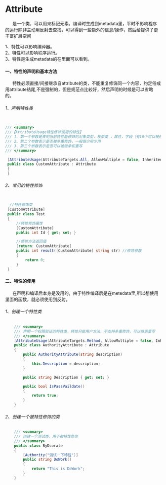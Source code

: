 # Attribute 
&nbsp;&nbsp;&nbsp;&nbsp;&nbsp;&nbsp;是一个类，可以用来标记元素，编译时生成到metadata里，平时不影响程序的运行除非主动用反射去查找，可以得到一些额外的信息/操作，然后给提供了更丰富扩展空间

1、特性可以影响编译器。</br>
2、特性可以影响程序运行。</br>
3、特性是生成metadata的在里面可以看到。</br>


####  一、特性的声明和基本方法
&nbsp;&nbsp;&nbsp;&nbsp;&nbsp;&nbsp;特性必须直接/间接继承自attribute的类，不能重复修饰同一个内容，约定俗成用attribute结尾,不是强制的，但是规范点比较好，然后声明的时候是可以省略的。

###### 1、声明特性类
``` .cs

/// <summary>
///【AttributeUsage特性修饰使用的特性】
/// 1、第一个参数是表明当前特性能修饰的对象类型，枚举类 ，属性，字段（有16个可以被修饰的枚举对象）
/// 2、第二个参数表示是否被多重修饰，一般很少用少用
/// 3、第三个参数表示是否可以被继承和重写
/// </summary>

 [AttributeUsage(AttributeTargets.All, AllowMultiple = false, Inherited = true)]
 public class CustomAttribute : Attribute
 {
 } 

```
###### 2、常见的特性修饰
``` .cs

  //特性修饰类
 [CustomAttribute]
 public class Test
 {
     //特性修饰属性
     [CustomAttribute]
     public int Id { get; set; }

     //修饰方法返回值
     [return: CustomAttribute]
     public int result([CustomAttribute] string str) //修饰参数
     {
         return 0;
     }
 }
```

####  二、特性的使用
&nbsp;&nbsp;&nbsp;&nbsp;&nbsp;&nbsp;在声明和编译后本身是没用的，由于特性编译后是在metedata里,所以想使用里面的函数，就必须使用到反射。
###### 1、创建一个特性类
``` .cs
    /// <summary>
    /// 声明一个权限验证的特性类，特性只能用户方法，不支持多重修饰，可以继承重写
    /// </summary>
    [AttributeUsage(AttributeTargets.Method, AllowMultiple = false, Inherited = true)]
    public class AuthorityAttribute : Attribute
    {
        public AuthorityAttribute(string description)
        {
            this.Description = description;
        }

        public string Description { get; set; }

        public bool IsPassVaildate()
        {
            return true;
        }
    }
```
###### 2、创建一个被特性修饰的类
``` .cs
    /// <summary>
    /// 创建一个测试类，用于被特性修饰
    /// </summary>
    public class ByDcorate
    {
        [Authority("测试一下特性")]
        public string DoWork()
        {
            return "This is DoWork";
        }
    }
```

